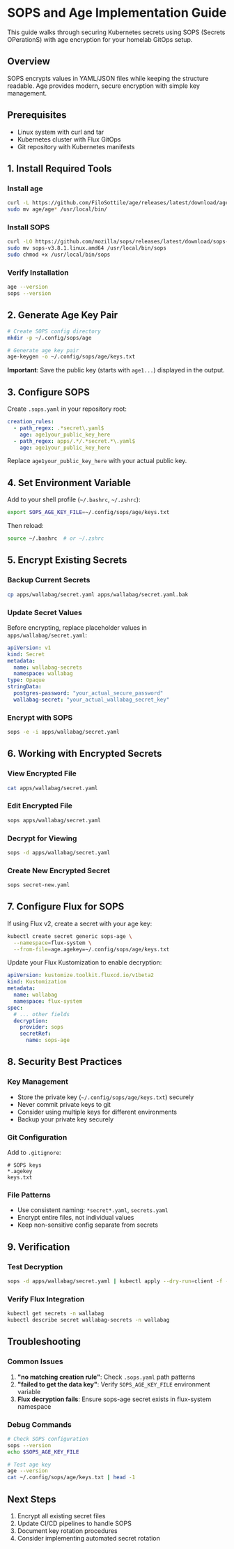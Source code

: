 # SOPS and Age Implementation Guide

This guide walks through securing Kubernetes secrets using SOPS (Secrets OPerationS) with age encryption for your homelab GitOps setup.

## Overview

SOPS encrypts values in YAML/JSON files while keeping the structure readable. Age provides modern, secure encryption with simple key management.

## Prerequisites

- Linux system with curl and tar
- Kubernetes cluster with Flux GitOps
- Git repository with Kubernetes manifests

## 1. Install Required Tools

### Install age
```bash
curl -L https://github.com/FiloSottile/age/releases/latest/download/age-v1.1.1-linux-amd64.tar.gz | tar xz
sudo mv age/age* /usr/local/bin/
```

### Install SOPS
```bash
curl -LO https://github.com/mozilla/sops/releases/latest/download/sops-v3.8.1.linux.amd64
sudo mv sops-v3.8.1.linux.amd64 /usr/local/bin/sops
sudo chmod +x /usr/local/bin/sops
```

### Verify Installation
```bash
age --version
sops --version
```

## 2. Generate Age Key Pair

```bash
# Create SOPS config directory
mkdir -p ~/.config/sops/age

# Generate age key pair
age-keygen -o ~/.config/sops/age/keys.txt
```

**Important**: Save the public key (starts with `age1...`) displayed in the output.

## 3. Configure SOPS

Create `.sops.yaml` in your repository root:

```yaml
creation_rules:
  - path_regex: .*secret\.yaml$
    age: age1your_public_key_here
  - path_regex: apps/.*/.*secret.*\.yaml$
    age: age1your_public_key_here
```

Replace `age1your_public_key_here` with your actual public key.

## 4. Set Environment Variable

Add to your shell profile (`~/.bashrc`, `~/.zshrc`):

```bash
export SOPS_AGE_KEY_FILE=~/.config/sops/age/keys.txt
```

Then reload:
```bash
source ~/.bashrc  # or ~/.zshrc
```

## 5. Encrypt Existing Secrets

### Backup Current Secrets
```bash
cp apps/wallabag/secret.yaml apps/wallabag/secret.yaml.bak
```

### Update Secret Values
Before encrypting, replace placeholder values in `apps/wallabag/secret.yaml`:

```yaml
apiVersion: v1
kind: Secret
metadata:
  name: wallabag-secrets
  namespace: wallabag
type: Opaque
stringData:
  postgres-password: "your_actual_secure_password"
  wallabag-secret: "your_actual_wallabag_secret_key"
```

### Encrypt with SOPS
```bash
sops -e -i apps/wallabag/secret.yaml
```

## 6. Working with Encrypted Secrets

### View Encrypted File
```bash
cat apps/wallabag/secret.yaml
```

### Edit Encrypted File
```bash
sops apps/wallabag/secret.yaml
```

### Decrypt for Viewing
```bash
sops -d apps/wallabag/secret.yaml
```

### Create New Encrypted Secret
```bash
sops secret-new.yaml
```

## 7. Configure Flux for SOPS

If using Flux v2, create a secret with your age key:

```bash
kubectl create secret generic sops-age \
  --namespace=flux-system \
  --from-file=age.agekey=~/.config/sops/age/keys.txt
```

Update your Flux Kustomization to enable decryption:

```yaml
apiVersion: kustomize.toolkit.fluxcd.io/v1beta2
kind: Kustomization
metadata:
  name: wallabag
  namespace: flux-system
spec:
  # ... other fields
  decryption:
    provider: sops
    secretRef:
      name: sops-age
```

## 8. Security Best Practices

### Key Management
- Store the private key (`~/.config/sops/age/keys.txt`) securely
- Never commit private keys to git
- Consider using multiple keys for different environments
- Backup your private key securely

### Git Configuration
Add to `.gitignore`:
```
# SOPS keys
*.agekey
keys.txt
```

### File Patterns
- Use consistent naming: `*secret*.yaml`, `secrets.yaml`
- Encrypt entire files, not individual values
- Keep non-sensitive config separate from secrets

## 9. Verification

### Test Decryption
```bash
sops -d apps/wallabag/secret.yaml | kubectl apply --dry-run=client -f -
```

### Verify Flux Integration
```bash
kubectl get secrets -n wallabag
kubectl describe secret wallabag-secrets -n wallabag
```

## Troubleshooting

### Common Issues

1. **"no matching creation rule"**: Check `.sops.yaml` path patterns
2. **"failed to get the data key"**: Verify `SOPS_AGE_KEY_FILE` environment variable
3. **Flux decryption fails**: Ensure sops-age secret exists in flux-system namespace

### Debug Commands
```bash
# Check SOPS configuration
sops --version
echo $SOPS_AGE_KEY_FILE

# Test age key
age --version
cat ~/.config/sops/age/keys.txt | head -1
```

## Next Steps

1. Encrypt all existing secret files
2. Update CI/CD pipelines to handle SOPS
3. Document key rotation procedures
4. Consider implementing automated secret rotation